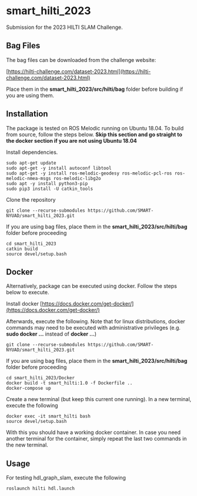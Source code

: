 # smart_hilti_2023
Submission for the 2023 HILTI SLAM Challenge. 
## Bag Files
The bag files can be downloaded from the challenge website:

[https://hilti-challenge.com/dataset-2023.html](https://hilti-challenge.com/dataset-2023.html)

Place them in the **smart_hilti_2023/src/hilti/bag** folder before building if you are using them.

## Installation
The package is tested on ROS Melodic running on Ubuntu 18.04. To build from source, follow the steps below. **Skip this section and go straight to the docker section if you are not using Ubuntu 18.04**

Install dependencies. 
```
sudo apt-get update 
sudo apt-get -y install autoconf libtool
sudo apt-get -y install ros-melodic-geodesy ros-melodic-pcl-ros ros-melodic-nmea-msgs ros-melodic-libg2o
sudo apt -y install python3-pip
sudo pip3 install -U catkin_tools
```
Clone the repository
```
git clone --recurse-submodules https://github.com/SMART-NYUAD/smart_hilti_2023.git
```
If you are using bag files, place them in the **smart_hilti_2023/src/hilti/bag** folder before proceeding
```
cd smart_hilti_2023
catkin build
source devel/setup.bash
```

## Docker
Alternatively, package can be executed using docker. Follow the steps below to execute. 

Install docker
[https://docs.docker.com/get-docker/](https://docs.docker.com/get-docker/)

Afterwards, execute the following. Note that for linux distributions, docker commands may need to be executed with administrative privileges (e.g. **sudo docker ...** instead of **docker ...**)
```
git clone --recurse-submodules https://github.com/SMART-NYUAD/smart_hilti_2023.git
```
If you are using bag files, place them in the **smart_hilti_2023/src/hilti/bag** folder before proceeding
```
cd smart_hilti_2023/Docker
docker build -t smart_hilti:1.0 -f Dockerfile ..
docker-compose up
```
Create a new terminal (but keep this current one running). In a new terminal, execute the following
```
docker exec -it smart_hilti bash
source devel/setup.bash
```
With this you should have a working docker container. In case you need another terminal for the container, simply repeat the last two commands in the new terminal. 

## Usage
For testing hdl_graph_slam, execute the following
```
roslaunch hilti hdl.launch
```
